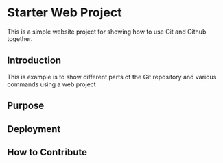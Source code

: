 # Starter Web Project

This is a simple website project for showing how to use Git and Github together.

## Introduction

This is example is to show different parts of the Git repository and various commands using a web project

## Purpose

## Deployment

## How to Contribute

